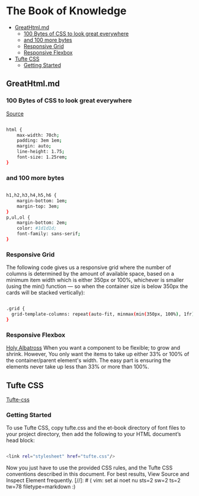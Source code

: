 # The Book of Knowledge

   * [GreatHtml.md](#greathtmlmd)
      + [100 Bytes of CSS to look great everywhere](#100-bytes-of-css-to-look-great-everywhere)
      + [and 100 more bytes](#and-100-more-bytes)
      + [Responsive Grid](#responsive-grid)
      + [Responsive Flexbox](#responsive-flexbox)
   * [Tufte CSS](#tufte-css)
      + [Getting Started](#getting-started)

## GreatHtml.md

### 100 Bytes of CSS to look great everywhere

[Source](https://www.swyx.io/css-100-bytes/)

``` bash

html {
    max-width: 70ch;
    padding: 3em 1em;
    margin: auto;
    line-height: 1.75;
    font-size: 1.25rem;
}

```

### and 100 more bytes

``` bash

h1,h2,h3,h4,h5,h6 {
    margin-bottom: 1em;
    margin-top: 3em;
}
p,ul,ol {
    margin-bottom: 2em;
    color: #1d1d1d;
    font-family: sans-serif;
}

```

### Responsive Grid

The following code gives us a responsive grid where the number of columns
is determined by the amount of available space, based on a minimum item
width which is either 350px or 100%, whichever is smaller (using the
min() function — so when the container size is below 350px the cards
will be stacked vertically):

```bash

.grid {
  grid-template-columns: repeat(auto-fit, minmax(min(350px, 100%), 1fr));
}

```

### Responsive Flexbox

[Holy Albatross](https://codepen.io/heydon/pen/JwwZaX)
When you want a component to be flexible; to grow and shrink.
However, You only want the items to take up either 33% or 100% of
the container/parent element's width. The easy part is ensuring the
elements never take up less than 33% or more than 100%.

## Tufte CSS

[Tufte-css](https://edwardtufte.github.io/tufte-css/)

### Getting Started

To use Tufte CSS, copy tufte.css and the et-book directory of font
files to your project directory, then add the following to your HTML
document’s head block:

``` bash

<link rel="stylesheet" href="tufte.css"/>

```

Now you just have to use the provided CSS rules, and the Tufte CSS
conventions described in this document. For best results, View Source
and Inspect Element frequently.
[//]: # ( vim: set ai noet nu sts=2 sw=2 ts=2 tw=78 filetype=markdown :)
